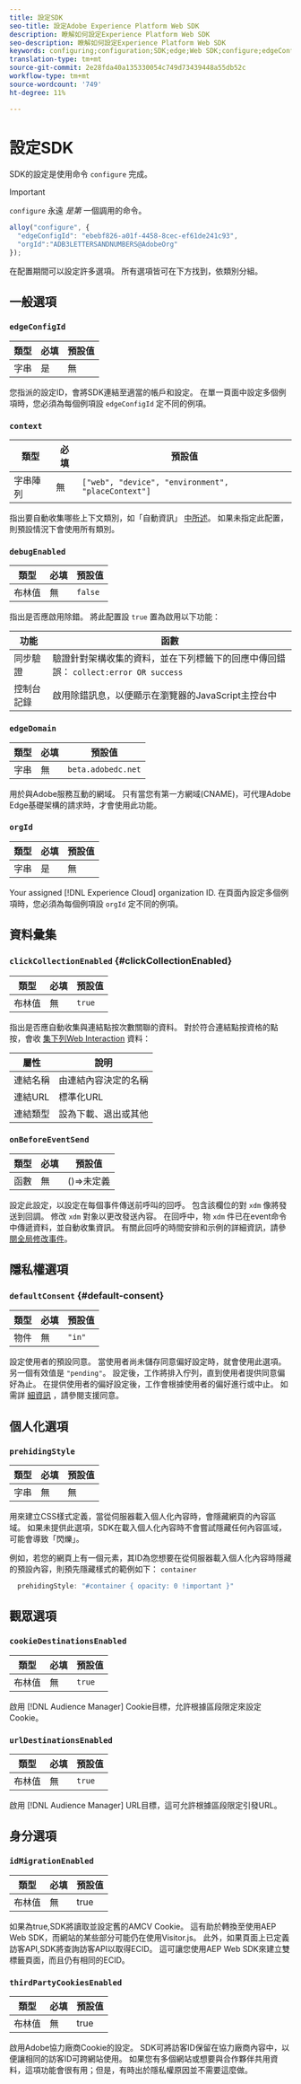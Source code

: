 ```yaml
---
title: 設定SDK
seo-title: 設定Adobe Experience Platform Web SDK
description: 瞭解如何設定Experience Platform Web SDK
seo-description: 瞭解如何設定Experience Platform Web SDK
keywords: configuring;configuration;SDK;edge;Web SDK;configure;edgeConfigId;context;web;device;environment;placeContext;debugEnabled;edgeDomain;orgId;clickCollectionEnabled;onBeforeEventSend;defaultConsent;web sdk settings;prehidingStyle;opacity;cookieDestinationsEnabled;urlDestinationsEnabled;idMigrationEnabled;thirdPartyCookiesEnabled;
translation-type: tm+mt
source-git-commit: 2e28fda40a135330054c749d73439448a55db52c
workflow-type: tm+mt
source-wordcount: '749'
ht-degree: 11%

---
```



# 設定SDK

SDK的設定是使用命令 `configure` 完成。

>[!IMPORTANT]
>
>`configure` 永遠 *是第* 一個調用的命令。

```javascript
alloy("configure", {
  "edgeConfigId": "ebebf826-a01f-4458-8cec-ef61de241c93",
  "orgId":"ADB3LETTERSANDNUMBERS@AdobeOrg"
});
```

在配置期間可以設定許多選項。 所有選項皆可在下方找到，依類別分組。

## 一般選項

### `edgeConfigId`

| **類型** | **必填** | **預設值** |
| -------- | ------------ | ----------------- |
| 字串 | 是 | 無 |

您指派的設定ID，會將SDK連結至適當的帳戶和設定。  在單一頁面中設定多個例項時，您必須為每個例項設 `edgeConfigId` 定不同的例項。

### `context`

| **類型** | **必填** | **預設值** |
| ---------------- | ------------ | -------------------------------------------------- |
| 字串陣列 | 無 | `["web", "device", "environment", "placeContext"]` |

指出要自動收集哪些上下文類別，如「自動資訊」 [中所述](../data-collection/automatic-information.md)。  如果未指定此配置，則預設情況下會使用所有類別。

### `debugEnabled`

| **類型** | **必填** | **預設值** |
| -------- | ------------ | ----------------- |
| 布林值 | 無 | `false` |

指出是否應啟用除錯。 將此配置設 `true` 置為啟用以下功能：

| **功能** | **函數** |
| ---------------------- | ------------------ |
| 同步驗證 | 驗證針對架構收集的資料，並在下列標籤下的回應中傳回錯誤： `collect:error OR success` |
| 控制台記錄 | 啟用除錯訊息，以便顯示在瀏覽器的JavaScript主控台中 |

### `edgeDomain`

| **類型** | **必填** | **預設值** |
| -------- | ------------ | ------------------ |
| 字串 | 無 | `beta.adobedc.net` |

用於與Adobe服務互動的網域。 只有當您有第一方網域(CNAME)，可代理Adobe Edge基礎架構的請求時，才會使用此功能。

### `orgId`

| **類型** | **必填** | **預設值** |
| -------- | ------------ | ----------------- |
| 字串 | 是 | 無 |

Your assigned [!DNL Experience Cloud] organization ID.  在頁面內設定多個例項時，您必須為每個例項設 `orgId` 定不同的例項。

## 資料彙集

### `clickCollectionEnabled` {#clickCollectionEnabled}

| **類型** | **必填** | **預設值** |
| -------- | ------------ | ----------------- |
| 布林值 | 無 | `true` |

指出是否應自動收集與連結點按次數關聯的資料。 對於符合連結點按資格的點按，會收 [集下列Web Interaction](https://github.com/adobe/xdm/blob/master/docs/reference/datatypes/webinteraction.schema.md) 資料：

| **屬性** | **說明** |
| ------------ | ----------------------------------- |
| 連結名稱 | 由連結內容決定的名稱 |
| 連結URL | 標準化URL |
| 連結類型 | 設為下載、退出或其他 |

### `onBeforeEventSend`

| **類型** | **必填** | **預設值** |
| -------- | ------------ | ----------------- |
| 函數 | 無 | ()=>未定義 |

設定此設定，以設定在每個事件傳送前呼叫的回呼。  包含該欄位的對 `xdm` 像將發送到回調。  修改 `xdm` 對象以更改發送內容。  在回呼中，物 `xdm` 件已在event命令中傳遞資料，並自動收集資訊。  有關此回呼的時間安排和示例的詳細資訊，請參 [閱全局修改事件](tracking-events.md#modifying-events-globally)。

## 隱私權選項

### `defaultConsent` {#default-consent}

| **類型** | **必填** | **預設值** |
| -------- | ------------ | ----------------- |
| 物件 | 無 | `"in"` |

設定使用者的預設同意。 當使用者尚未儲存同意偏好設定時，就會使用此選項。 另一個有效值是 `"pending"`。 設定後，工作將排入佇列，直到使用者提供同意偏好為止。 在提供使用者的偏好設定後，工作會根據使用者的偏好進行或中止。 如需詳 [細資訊](../consent/supporting-consent.md) ，請參閱支援同意。

## 個人化選項

### `prehidingStyle`

| **類型** | **必填** | **預設值** |
| -------- | ------------ | ----------------- |
| 字串 | 無 | 無 |

用來建立CSS樣式定義，當從伺服器載入個人化內容時，會隱藏網頁的內容區域。 如果未提供此選項，SDK在載入個人化內容時不會嘗試隱藏任何內容區域，可能會導致「閃爍」。

例如，若您的網頁上有一個元素，其ID為您想要在從伺服器載入個人化內容時隱藏的預設內容，則預先隱藏樣式的範例如下： `container`

```javascript
  prehidingStyle: "#container { opacity: 0 !important }"
```

## 觀眾選項

### `cookieDestinationsEnabled`

| **類型** | **必填** | **預設值** |
| -------- | ------------ | ----------------- |
| 布林值 | 無 | `true` |

啟用 [!DNL Audience Manager] Cookie目標，允許根據區段限定來設定Cookie。

### `urlDestinationsEnabled`

| **類型** | **必填** | **預設值** |
| -------- | ------------ | ----------------- |
| 布林值 | 無 | `true` |

啟用 [!DNL Audience Manager] URL目標，這可允許根據區段限定引發URL。

## 身分選項

### `idMigrationEnabled`

| **類型** | **必填** | **預設值** |
| -------- | ------------ | ----------------- |
| 布林值 | 無 | true |

如果為true,SDK將讀取並設定舊的AMCV Cookie。 這有助於轉換至使用AEP Web SDK，而網站的某些部分可能仍在使用Visitor.js。 此外，如果頁面上已定義訪客API,SDK將查詢訪客API以取得ECID。 這可讓您使用AEP Web SDK來建立雙標籤頁面，而且仍有相同的ECID。

### `thirdPartyCookiesEnabled`

| **類型** | **必填** | **預設值** |
| -------- | ------------ | ----------------- |
| 布林值 | 無 | true |

啟用Adobe協力廠商Cookie的設定。 SDK可將訪客ID保留在協力廠商內容中，以便讓相同的訪客ID可跨網站使用。 如果您有多個網站或想要與合作夥伴共用資料，這項功能會很有用；但是，有時出於隱私權原因並不需要這麼做。
